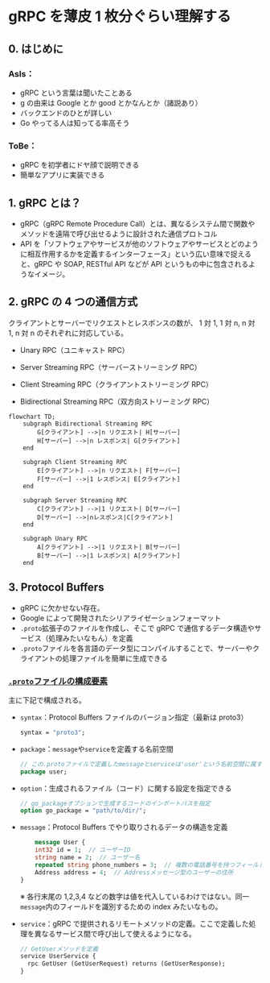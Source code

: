 # gRPC を薄皮 1 枚分ぐらい理解する

## 0. はじめに

### AsIs：

- gRPC という言葉は聞いたことある
- g の由来は Google とか good とかなんとか（諸説あり）
- バックエンドのひとが詳しい
- Go やってる人は知ってる率高そう

### ToBe：

- gRPC を初学者にドヤ顔で説明できる
- 簡単なアプリに実装できる

## 1. gRPC とは？

- gRPC（gRPC Remote Procedure Call）とは、異なるシステム間で関数やメソッドを遠隔で呼び出せるように設計された通信プロトコル
- API を「ソフトウェアやサービスが他のソフトウェアやサービスとどのように相互作用するかを定義するインターフェース」という広い意味で捉えると、gRPC や SOAP, RESTful API などが API というもの中に包含されるようなイメージ。

## 2. gRPC の 4 つの通信方式

クライアントとサーバーでリクエストとレスポンスの数が、
1 対 1, 1 対 n, n 対 1, n 対 n のそれぞれに対応している。

- Unary RPC（ユニキャスト RPC）

- Server Streaming RPC（サーバーストリーミング RPC）

- Client Streaming RPC（クライアントストリーミング RPC）

- Bidirectional Streaming RPC（双方向ストリーミング RPC）

```mermaid
flowchart TD;
    subgraph Bidirectional Streaming RPC
        G[クライアント] -->|n リクエスト| H[サーバー]
        H[サーバー] -->|n レスポンス| G[クライアント]
    end

    subgraph Client Streaming RPC
        E[クライアント] -->|n リクエスト| F[サーバー]
        F[サーバー] -->|1 レスポンス| E[クライアント]
    end

    subgraph Server Streaming RPC
        C[クライアント] -->|1 リクエスト| D[サーバー]
        D[サーバー] -->|nレスポンス|C[クライアント]
    end

    subgraph Unary RPC
        A[クライアント] -->|1 リクエスト| B[サーバー]
        B[サーバー] -->|1 レスポンス| A[クライアント]
    end
```

## 3. Protocol Buffers

- gRPC に欠かせない存在。<br>
- Google によって開発されたシリアライゼーションフォーマット
- `.proto`拡張子のファイルを作成し、そこで gRPC で通信するデータ構造やサービス（処理みたいなもん）を定義
- `.proto`ファイルを各言語のデータ型にコンパイルすることで、サーバーやクライアントの処理ファイルを簡単に生成できる

### <u>`.proto`ファイルの構成要素</u>

主に下記で構成される。

- `syntax`：Protocol Buffers ファイルのバージョン指定（最新は proto3）

  ```proto
  syntax = "proto3";
  ```

- `package`：`message`や`service`を定義する名前空間

  ```proto
  // この.protoファイルで定義したmessageとserviceは'user'という名前空間に属する
  package user;
  ```

- `option`：生成されるファイル（コード）に関する設定を指定できる

  ```proto
  // go_packageオプションで生成するコードのインポートパスを指定
  option go_package = "path/to/dir/";
  ```

- `message`：Protocol Buffers でやり取りされるデータの構造を定義

  ```proto
      message User {
      int32 id = 1;  // ユーザーID
      string name = 2;  // ユーザー名
      repeated string phone_numbers = 3;  // 複数の電話番号を持つフィールド
      Address address = 4;  // Addressメッセージ型のユーザーの住所
  }
  ```

  ※ 各行末尾の 1,2,3,4 などの数字は値を代入しているわけではない。同一`message`内のフィールドを識別するための index みたいなもの。

- `service`：gRPC で提供されるリモートメソッドの定義。ここで定義した処理を異なるサービス間で呼び出して使えるようになる。
  ```proto
  // GetUserメソッドを定義
  service UserService {
    rpc GetUser (GetUserRequest) returns (GetUserResponse);
  }
  ```
